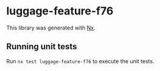 # luggage-feature-f76

This library was generated with [Nx](https://nx.dev).

## Running unit tests

Run `nx test luggage-feature-f76` to execute the unit tests.
